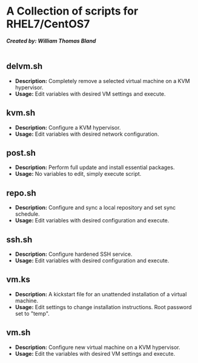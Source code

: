 # A Collection of scripts for RHEL7/CentOS7
***Created by: William Thomas Bland***<br>
<br>

delvm.sh
---
* **Description:** Completely remove a selected virtual machine on a KVM hypervisor.<br>
* **Usage:** Edit variables with desired VM settings and execute.

kvm.sh
---
* **Description:** Configure a KVM hypervisor.<br>
* **Usage:** Edit variables with desired network configuration.

post.sh
---
* **Description:** Perform full update and install essential packages.<br>
* **Usage:** No variables to edit, simply execute script.

repo.sh
---
* **Description:** Configure and sync a local repository and set sync schedule.<br>
* **Usage:** Edit variables with desired configuration and execute.

ssh.sh
---
* **Description:** Configure hardened SSH service.<br>
* **Usage:** Edit variables with desired configuration and execute.

vm.ks
---
* **Description:** A kickstart file for an unattended installation of a virtual machine.<br>
* **Usage:** Edit settings to change installation instructions. Root password set to "temp".

vm.sh
---
* **Description:** Configure new virtual machine on a KVM hypervisor.<br>
* **Usage:** Edit the variables with desired VM settings and execute.

